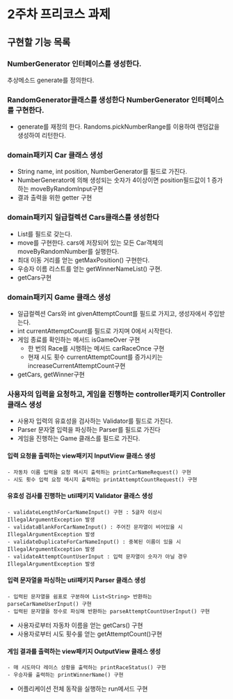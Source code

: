 
# 2주차 프리코스 과제

## 구현할 기능 목록

### NumberGenerator 인터페이스를 생성한다.
추상메소드 generate를 정의한다.

###  RandomGenerator클래스를 생성한다 NumberGenerator 인터페이스를 구현한다.
* generate를 재정의 한다. Randoms.pickNumberRange를 이용하여 랜덤값을 생성하여 리턴한다.

### domain패키지 Car 클래스 생성
* String name, int position, NumberGenerator를 필드로 가진다.
* NumberGenerator에 의해 생성되는 숫자가 4이상이면 position필드값이 1 증가하는 moveByRandomInput구현
* 결과 출력을 위한 getter 구현

### domain패키지 일급컬렉션 Cars클래스를 생성한다
* List<Car>를 필드로 갖는다.
* move를 구현한다. cars에 저장되어 있는 모든 Car객체의 moveByRandomNumber를 실행한다.
* 최대 이동 거리를 얻는  getMaxPosition() 구현한다.
* 우승자 이름 리스트를 얻는 getWinnerNameList() 구현.
* getCars구현

### domain패키지 Game 클래스 생성
* 일급컬렉션 Cars와 int givenAttemptCount를 필드로 가지고, 생성자에서 주입받는다.
* int currentAttemptCount를 필드로 가지며 0에서 시작한다.
* 게임 종료를 확인하는 메서드 isGameOver 구현
    * 한 번의 Race를 시행하는 메서드 carRaceOnce 구현
    * 현재 시도 횟수 currentAttemptCount를 증가시키는 increaseCurrentAttemptCount구현
* getCars, getWinner구현

### 사용자의 입력을 요청하고, 게임을 진행하는 controller패키지 Controller클래스 생성
* 사용자 입력의 유효성을 검사하는 Validator를 필드로 가진다.
* Parser 문자열 입력을 파싱하는 Parser를 필드로 가진다
* 게임을 진행하는 Game 클래스를 필드로 가진다.

#### 입력 요청을 출력하는 view패키지 InputView 클래스 생성
    - 자동차 이름 입력을 요청 메시지 출력하는 printCarNameRequest() 구현
    - 시도 횟수 입력 요청 메시지 출력하는 printAttemptCountRequest() 구현

#### 유효성 검사를 진행하는 util패키지 Validator 클래스 생성
    - validateLengthForCarNameInput() 구현 : 5글자 이상시 IllegalArgumentException 발생
    - validataBlankForCarNameInput() : 주어진 문자열이 비어있을 시 IllegalArgumentException 발생
    - validateDuplicateForCarNameInput() : 중복된 이름이 있을 시 IllegalArgumentException 발생
    - validateAttemptCountUserInput : 입력 문자열이 숫자가 아닐 경우	 IllegalArgumentException 발생
#### 입력 문자열을 파싱하는 util패키지 Parser 클래스 생성
    - 입력된 문자열을 쉼표로 구분하여 List<String> 반환하는 parseCarNameUserInput() 구현
    - 입력된 문자열을 정수로 파싱해 반환하는 parseAttemptCountUserInput() 구현

* 사용자로부터 자동차 이름을 얻는 getCars() 구현
* 사용자로부터 시도 횟수룰 얻는 getAttemptCount()구현
#### 게임 결과를 출력하는 view패키지 OutputView 클래스 생성
    - 매 시도마다 레이스 상황을 출력하는 printRaceStatus() 구현
    - 우승자를 출력하는 printWinnerName() 구현
* 어플리케이션 전체 동작을 실행하는 run메서드 구현